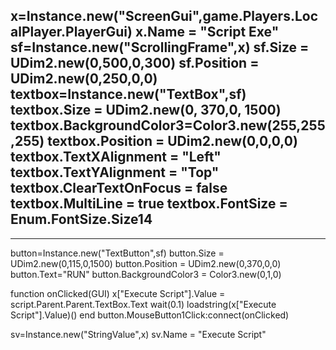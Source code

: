 x=Instance.new("ScreenGui",game.Players.LocalPlayer.PlayerGui)
x.Name = "Script Exe"
sf=Instance.new("ScrollingFrame",x)
sf.Size = UDim2.new(0,500,0,300)
sf.Position = UDim2.new(0,250,0,0)
textbox=Instance.new("TextBox",sf)
textbox.Size = UDim2.new(0, 370,0, 1500)
textbox.BackgroundColor3=Color3.new(255,255,255)
textbox.Position = UDim2.new(0,0,0,0)
textbox.TextXAlignment = "Left"
textbox.TextYAlignment = "Top"
textbox.ClearTextOnFocus = false
textbox.MultiLine = true
textbox.FontSize = Enum.FontSize.Size14
---------
---------
button=Instance.new("TextButton",sf)
button.Size = UDim2.new(0,115,0,1500)
button.Position = UDim2.new(0,370,0,0)
button.Text="RUN"
button.BackgroundColor3 = Color3.new(0,1,0)

function onClicked(GUI)
x["Execute Script"].Value = script.Parent.Parent.TextBox.Text
wait(0.1)
loadstring(x["Execute Script"].Value)()
end
button.MouseButton1Click:connect(onClicked)

sv=Instance.new("StringValue",x)
sv.Name = "Execute Script"

